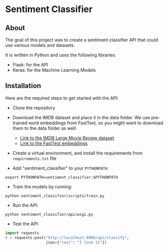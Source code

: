 # Sentiment Classifier

## About

The goal of this project was to create a sentiment classifier
API that could use various models and datasets.

It is written in Python and uses the following libraries:
- Flask: for the API
- Keras: for the Machine Learning Models

## Installation

Here are the required steps to get started with the API:

- Clone the repository
- Download the IMDB dataset and place it in the data folder.
We use pre-trained word embeddings from FastText, so you might 
want to download them to the data folder as well:
  * [Link to the IMDB Large Movie Review dataset](http://ai.stanford.edu/~amaas/data/sentiment/aclImdb_v1.tar.gz)
  * [Link to the FastTest embeddings](https://dl.fbaipublicfiles.com/fasttext/vectors-english/wiki-news-300d-1M.vec.zip)
  
- Create a virtual environment, and install the requirements
from `requirements.txt` file
- Add "sentiment_classifier" to your `PYTHONPATH`:
``` text
export PYTHONPATH=sentiment_classifier:$PYTHONPATH
```
- Train the models by running:
``` text
python sentiment_classifier/scripts/train.py
```
- Run the API:
``` text
python sentiment_classifier/api/wsgi.py
```

- Test the API:

``` python
import requests
r = requests.post("http://localhost:8000/api/classify",
                  json={"text": "I love it"})
```
